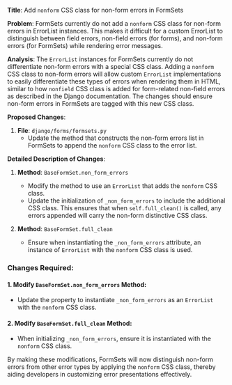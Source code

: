 **Title**: Add `nonform` CSS class for non-form errors in FormSets

**Problem**: FormSets currently do not add a `nonform` CSS class for non-form errors in ErrorList instances. This makes it difficult for a custom ErrorList to distinguish between field errors, non-field errors (for forms), and non-form errors (for FormSets) while rendering error messages.

**Analysis**: The `ErrorList` instances for FormSets currently do not differentiate non-form errors with a special CSS class. Adding a `nonform` CSS class to non-form errors will allow custom `ErrorList` implementations to easily differentiate these types of errors when rendering them in HTML, similar to how `nonfield` CSS class is added for form-related non-field errors as described in the Django documentation. The changes should ensure non-form errors in FormSets are tagged with this new CSS class.

**Proposed Changes**:
1. **File**: `django/forms/formsets.py`
   - Update the method that constructs the non-form errors list in FormSets to append the `nonform` CSS class to the error list.

**Detailed Description of Changes**:
1. **Method**: `BaseFormSet.non_form_errors`
   - Modify the method to use an `ErrorList` that adds the `nonform` CSS class.
   - Update the initialization of `_non_form_errors` to include the additional CSS class. This ensures that when `self.full_clean()` is called, any errors appended will carry the non-form distinctive CSS class.

2. **Method**: `BaseFormSet.full_clean`
   - Ensure when instantiating the `_non_form_errors` attribute, an instance of `ErrorList` with the `nonform` CSS class is used.

### Changes Required:

#### 1. Modify `BaseFormSet.non_form_errors` Method:
- Update the property to instantiate `_non_form_errors` as an `ErrorList` with the `nonform` CSS class.

#### 2. Modify `BaseFormSet.full_clean` Method:
- When initializing `_non_form_errors`, ensure it is instantiated with the `nonform` CSS class.

By making these modifications, FormSets will now distinguish non-form errors from other error types by applying the `nonform` CSS class, thereby aiding developers in customizing error presentations effectively.